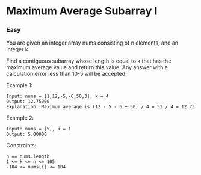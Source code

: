 # Maximum Average Subarray I

### **Easy**

You are given an integer array nums consisting of n elements, and an integer k.

Find a contiguous subarray whose length is equal to k that has the maximum average value and return this value. Any answer with a calculation error less than 10-5 will be accepted.


Example 1:

    Input: nums = [1,12,-5,-6,50,3], k = 4
    Output: 12.75000
    Explanation: Maximum average is (12 - 5 - 6 + 50) / 4 = 51 / 4 = 12.75

Example 2:

    Input: nums = [5], k = 1
    Output: 5.00000

 

Constraints:

    n == nums.length
    1 <= k <= n <= 105
    -104 <= nums[i] <= 104

